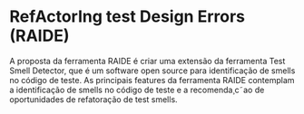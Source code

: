 # RefActorIng test Design Errors (RAIDE)

A proposta da ferramenta RAIDE é criar uma extensão da ferramenta Test Smell Detector, que é um software open source para identificação de smells no código de teste. As principais features da ferramenta RAIDE contemplam a identificação de smells no código de teste e a recomenda¸c˜ao de oportunidades de refatoração de test
smells. 
